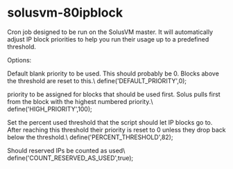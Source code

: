 # solusvm-80ipblock
Cron job designed to be run on the SolusVM master.  It will automatically adjust IP block priorities to help you run their usage up to a predefined threshold.

Options:

Default blank priority to be used.  This should probably be 0.  Blocks above the threshold are reset to this.\\
define('DEFAULT_PRIORITY',0);

priority to be assigned for blocks that should be used first.  Solus pulls first from the block with the highest numbered priority.\\
define('HIGH_PRIORITY',100);

Set the percent used threshold that the script should let IP blocks go to.  After reaching this threshold their priority is reset to 0 unless they drop back below the threshold.\\
define('PERCENT_THRESHOLD',82);

Should reserved IPs be counted as used\\
define('COUNT_RESERVED_AS_USED',true);